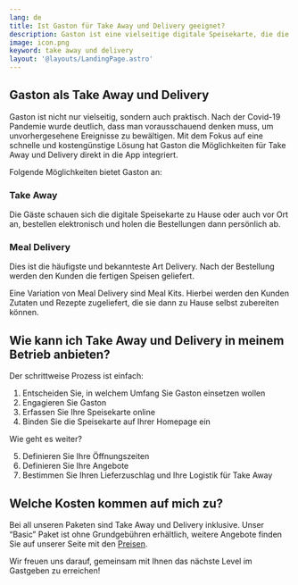 ```yaml
---
lang: de
title: Ist Gaston für Take Away und Delivery geeignet?
description: Gaston ist eine vielseitige digitale Speisekarte, die die integrierten Bestell- und Bezahlmöglichkeiten auch für Take Away und Delivery bietet.
image: icon.png
keyword: take away und delivery
layout: '@layouts/LandingPage.astro'
---
```


## Gaston als Take Away und Delivery

Gaston ist nicht nur vielseitig, sondern auch praktisch. Nach der Covid-19 Pandemie wurde deutlich, dass man vorausschauend denken muss, um unvorhergesehene Ereignisse zu bewältigen. Mit dem Fokus auf eine schnelle und kostengünstige Lösung hat Gaston die Möglichkeiten für Take Away und Delivery direkt in die App integriert.

Folgende Möglichkeiten bietet Gaston an:

### Take Away

Die Gäste schauen sich die digitale Speisekarte zu Hause oder auch vor Ort an, bestellen elektronisch und holen die Bestellungen dann persönlich ab.

### Meal Delivery

Dies ist die häufigste und bekannteste Art Delivery. Nach der Bestellung werden den Kunden die fertigen Speisen geliefert.

Eine Variation von Meal Delivery sind Meal Kits. Hierbei werden den Kunden Zutaten und Rezepte zugeliefert, die sie dann zu Hause selbst zubereiten können.

## Wie kann ich Take Away und Delivery in meinem Betrieb anbieten?

Der schrittweise Prozess ist einfach:

1. Entscheiden Sie, in welchem Umfang Sie Gaston einsetzen wollen
2. Engagieren Sie Gaston
3. Erfassen Sie Ihre Speisekarte online
4. Binden Sie die Speisekarte auf Ihrer Homepage ein

Wie geht es weiter?

5. Definieren Sie Ihre Öffnungszeiten
6. Definieren Sie Ihre Angebote
7. Bestimmen Sie Ihren Lieferzuschlag und Ihre Logistik für Take Away

## Welche Kosten kommen auf mich zu?

Bei all unseren Paketen sind Take Away und Delivery inklusive. Unser “Basic” Paket ist ohne Grundgebühren erhältlich, weitere Angebote finden Sie auf unserer Seite mit den [Preisen](../preise/).

Wir freuen uns darauf, gemeinsam mit Ihnen das nächste Level im Gastgeben zu erreichen!
